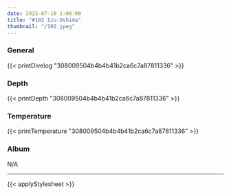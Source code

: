 ```yaml
---
date: 2022-07-10 1:00:00
title: "#102 Izu-Oshima"
thumbnail: "/102.jpeg"
---
```


### General

{{< printDivelog "308009504b4b4b41b2ca6c7a87811336" >}}

### Depth

{{< printDepth "308009504b4b4b41b2ca6c7a87811336" >}}

### Temperature

{{< printTemperature "308009504b4b4b41b2ca6c7a87811336" >}}

### Album

N/A

---

{{< applyStylesheet >}}
